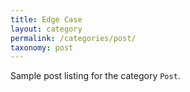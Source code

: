 ```yaml
---
title: Edge Case
layout: category
permalink: /categories/post/
taxonomy: post
---
```


Sample post listing for the category `Post`.
